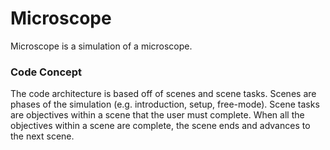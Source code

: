 # Microscope

Microscope is a simulation of a microscope. 

### Code Concept 

The code architecture is based off of scenes and scene tasks. Scenes are phases of the simulation (e.g. introduction, setup, free-mode). Scene tasks are objectives within a scene that the user must complete. When all the objectives within a scene are complete, the scene ends and advances to the next scene.
